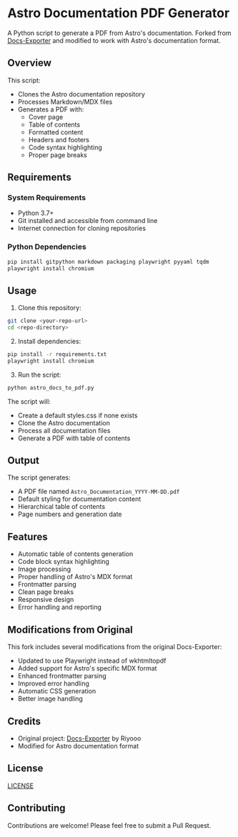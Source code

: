 # Astro Documentation PDF Generator

A Python script to generate a PDF from Astro's documentation. Forked from [Docs-Exporter](https://github.com/Riyooo/Docs-Exporter) and modified to work with Astro's documentation format.

## Overview

This script:
- Clones the Astro documentation repository
- Processes Markdown/MDX files
- Generates a PDF with:
  - Cover page
  - Table of contents
  - Formatted content
  - Headers and footers
  - Code syntax highlighting
  - Proper page breaks

## Requirements

### System Requirements
- Python 3.7+
- Git installed and accessible from command line
- Internet connection for cloning repositories

### Python Dependencies
```bash
pip install gitpython markdown packaging playwright pyyaml tqdm
playwright install chromium
```

## Usage

1. Clone this repository:
```bash
git clone <your-repo-url>
cd <repo-directory>
```

2. Install dependencies:
```bash
pip install -r requirements.txt
playwright install chromium
```

3. Run the script:
```bash
python astro_docs_to_pdf.py
```

The script will:
- Create a default styles.css if none exists
- Clone the Astro documentation
- Process all documentation files
- Generate a PDF with table of contents

## Output

The script generates:
- A PDF file named `Astro_Documentation_YYYY-MM-DD.pdf`
- Default styling for documentation content
- Hierarchical table of contents
- Page numbers and generation date

## Features

- Automatic table of contents generation
- Code block syntax highlighting
- Image processing
- Proper handling of Astro's MDX format
- Frontmatter parsing
- Clean page breaks
- Responsive design
- Error handling and reporting

## Modifications from Original

This fork includes several modifications from the original Docs-Exporter:
- Updated to use Playwright instead of wkhtmltopdf
- Added support for Astro's specific MDX format
- Enhanced frontmatter parsing
- Improved error handling
- Automatic CSS generation
- Better image handling

## Credits

- Original project: [Docs-Exporter](https://github.com/Riyooo/Docs-Exporter) by Riyooo
- Modified for Astro documentation format

## License

[LICENSE](LICENSE)

## Contributing

Contributions are welcome! Please feel free to submit a Pull Request.
